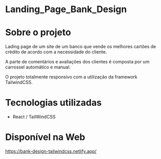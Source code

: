 # Landing_Page_Bank_Design

# Sobre o projeto

Lading page de um site de um banco que vende os melhores cartões de crédito de acordo com a necessidade do cliente.

A parte de comentários e avaliações dos clientes é composta por um carrossel automático e manual.

O projeto totalmente responsivo com a utilização da framework TailwindCSS. 

# Tecnologias utilizadas
- React / TailWindCSS

# Disponível na Web
https://bank-design-tailwindcss.netlify.app/
